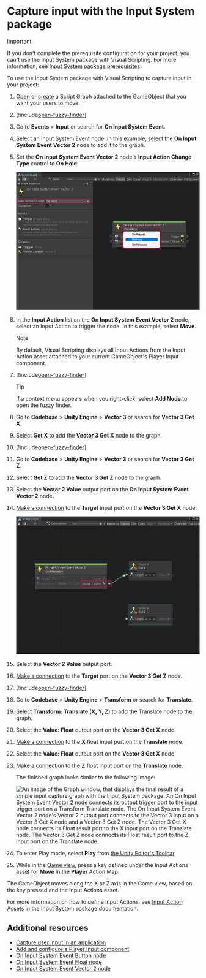 # Capture input with the Input System package

> [!IMPORTANT]
> If you don't complete the prerequisite configuration for your project, you can't use the Input System package with Visual Scripting. For more information, see [Input System package prerequisites](vs-capture-player-input.md#input-system-package-prerequisites).

To use the Input System package with Visual Scripting to capture input in your project: 

1. [Open](vs-open-graph-edit.md) or [create](vs-create-graph.md) a Script Graph attached to the GameObject that you want your users to move. 

2. [!include[open-fuzzy-finder](./snippets/vs-open-fuzzy-finder.md)]

3. Go to **Events** &gt; **Input** or search for **On Input System Event**.

4. Select an Input System Event node. In this example, select the **On Input System Event Vector 2** node to add it to the graph. 

5. Set the **On Input System Event Vector 2** node's **Input Action Change Type** control to **On Hold**:

    ![An image of the Graph window, that displays an On Input System Event Vector 2 node. The Input Action Change Type control is open and being set to On Hold.](images/vs-input-new-system-v2-node-set.png)

6. In the **Input Action** list on the **On Input System Event Vector 2** node, select an Input Action to trigger the node. In this example, select **Move**. 

    > [!NOTE]
    > By default, Visual Scripting displays all Input Actions from the Input Action asset attached to your current GameObject's Player Input component. 

7. [!include[open-fuzzy-finder](./snippets/vs-open-fuzzy-finder.md)]

   > [!TIP]
   > If a context menu appears when you right-click, select **Add Node** to open the fuzzy finder.

8. Go to **Codebase** &gt; **Unity Engine** &gt; **Vector 3** or search for **Vector 3 Get X**. 

9. Select **Get X** to add the **Vector 3 Get X** node to the graph.  

10. [!include[open-fuzzy-finder](./snippets/vs-open-fuzzy-finder.md)]

11. Go to **Codebase** &gt; **Unity Engine** &gt; **Vector 3** or search for **Vector 3 Get Z**. 
    
12. Select **Get Z** to add the **Vector 3 Get Z** node to the graph. 

13. Select the **Vector 2 Value** output port on the **On Input System Event Vector 2** node. 
 
14. [Make a connection](vs-creating-connections.md) to the **Target** input port on the **Vector 3 Get X** node:

    ![An image of the Graph window, that displays the On Input System Event Vector 2 node, the Vector 3 Get X, and Vector 3 Get Z nodes. A connection is being made from the Vector 2 Value port on the On Input System Event Vector 2 node and the Target port on the Vector 3 Get X node.](images/vs-input-new-system-connect-nodes-example.png)

15. Select the **Vector 2 Value** output port. 
 
16. [Make a connection](vs-creating-connections.md) to the **Target** port on the **Vector 3 Get Z** node. 

17. [!include[open-fuzzy-finder](./snippets/vs-open-fuzzy-finder.md)] 

18. Go to **Codebase** &gt; **Unity Engine** &gt; **Transform** or search for **Translate**. 

19. Select **Transform: Translate (X, Y, Z)** to add the Translate node to the graph. 

20. Select the **Value: Float** output port on the **Vector 3 Get X** node. 
  
21. [Make a connection](vs-creating-connections.md) to the **X** float input port on the **Translate** node. 

22. Select the **Value: Float** output port on the **Vector 3 Get X** node. 

23. [Make a connection](vs-creating-connections.md) to the **Z** float input port on the **Translate** node. 

    The finished graph looks similar to the following image: 

    ![An image of the Graph window, that displays the final result of a simple input capture graph with the Input System package. An On Input System Event Vector 2 node connects its output trigger port to the input trigger port on a Transform Translate node. The On Input System Event Vector 2 node's Vector 2 output port connects to the Vector 3 input on a Vector 3 Get X node and a Vector 3 Get Z node. The Vector 3 Get X node connects its Float result port to the X input port on the Translate node. The Vector 3 Get Z node connects its Float result port to the Z input port on the Translate node.](images/vs-input-new-system-example.png)

24. To enter Play mode, select **Play** from [the Unity Editor's Toolbar](https://docs.unity3d.com/Manual/Toolbar.html). 

25. While in the [Game view](https://docs.unity3d.com/Manual/GameView.html), press a key defined under the Input Actions asset for **Move** in the **Player** Action Map. 

    
The GameObject moves along the X or Z axis in the Game view, based on the key pressed and the Input Actions asset. 

For more information on how to define Input Actions, see [Input Action Assets](https://docs.unity3d.com/Packages/com.unity.inputsystem@latest/index.html?subfolder=/manual/ActionAssets.html) in the Input System package documentation.

## Additional resources

- [Capture user input in an application](vs-capture-player-input.md)
- [Add and configure a Player Input component](vs-capture-player-input-add-component.md)
- [On Input System Event Button node](vs-nodes-events-input-system-button.md)
- [On Input System Event Float node](vs-nodes-events-input-system-float.md)
- [On Input System Event Vector 2 node](vs-nodes-events-input-system-vector2.md)


